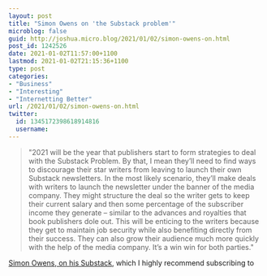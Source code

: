 ```yaml
---
layout: post
title: "Simon Owens on 'the Substack problem'"
microblog: false
guid: http://joshua.micro.blog/2021/01/02/simon-owens-on.html
post_id: 1242526
date: 2021-01-02T11:57:00+1100
lastmod: 2021-01-02T21:15:36+1100
type: post
categories:
- "Business"
- "Interesting"
- "Internetting Better"
url: /2021/01/02/simon-owens-on.html
twitter:
  id: 1345172398618914816
  username: 
---
```

> "2021 will be the year that publishers start to form strategies to deal with the Substack Problem. By that, I mean they’ll need to find ways to discourage their star writers from leaving to launch their own Substack newsletters. In the most likely scenario, they’ll make deals with writers to launch the newsletter under the banner of the media company. They might structure the deal so the writer gets to keep their current salary and then some percentage of the subscriber income they generate – similar to the advances and royalties that book publishers dole out. This will be enticing to the writers because they get to maintain job security while also benefiting directly from their success. They can also grow their audience much more quickly with the help of the media company. It’s a win win for both parties."

[Simon Owens, on his Substack](https://simonowens.substack.com/p/how-publishers-will-deal-with-the), which I highly recommend subscribing to
